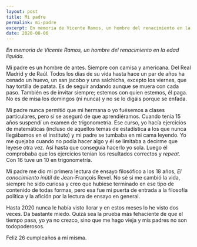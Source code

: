 ```yaml
---
layout: post
title: Mi padre
permalink: mi-padre
excerpt: En memoria de Vicente Ramos, un hombre del renacimiento en la edad líquida.
date: 2020-08-06
--- 
```

*En memoria de Vicente Ramos, un hombre del renacimiento en la edad líquida.*

Mi padre es un hombre de antes. Siempre con camisa y americana. Del Real Madrid y de Raúl. Todos los días de su vida hasta hace un par de años ha cenado un huevo, un san jacobo y una salchicha, excepto los viernes, que hay tortilla de patata. Es de seguir andando aunque se muera con cada paso. También es de invitar siempre; estemos con quien estemos, él paga. No es de misa los domingos (ni nunca) y no se lo digáis porque se enfada.

Mi padre nunca permitió que mi hermana o yo fuésemos a clases particulares, pero sí se aseguró de que aprendiéramos. Cuando tenía 15 años suspendí un examen de trigonometría. Ese curso, yo hacía ejercicios de matemáticas (incluso de aquellos temas de estadística a los que nunca llegábamos en el instituto) y mi padre se tumbaba en mi cama leyendo. Yo me quejaba cuando no podía hacer algo y él se limitaba a decirme que leyese otra vez. Así hasta que conseguía hacerlo yo sola. Luego él comprobaba que los ejercicios tenían los resultados correctos y *repeat*. Con 16 tuve un 10 en trigonometría.

Mi padre me dio mi primera lectura de ensayo filosófico a los 18 años, *El conocimiento inútil* de Jean-François Revel. No sé si me cambió la vida, siempre he sido curiosa y creo que hubiese terminado en ese tipo de contenido de todas formas, pero esa fue mi puerta de entrada a la filosofía política y la afición por la lectura de ensayo en general.

Hasta 2020 nunca le había visto llorar y en estos meses lo he visto dos veces. Da bastante miedo. Quizá sea la prueba más fehaciente de que el tiempo pasa, yo ya no crezco, sino que me hago vieja y mis padres no son todopoderosos.

Feliz 26 cumpleaños a mí misma.
